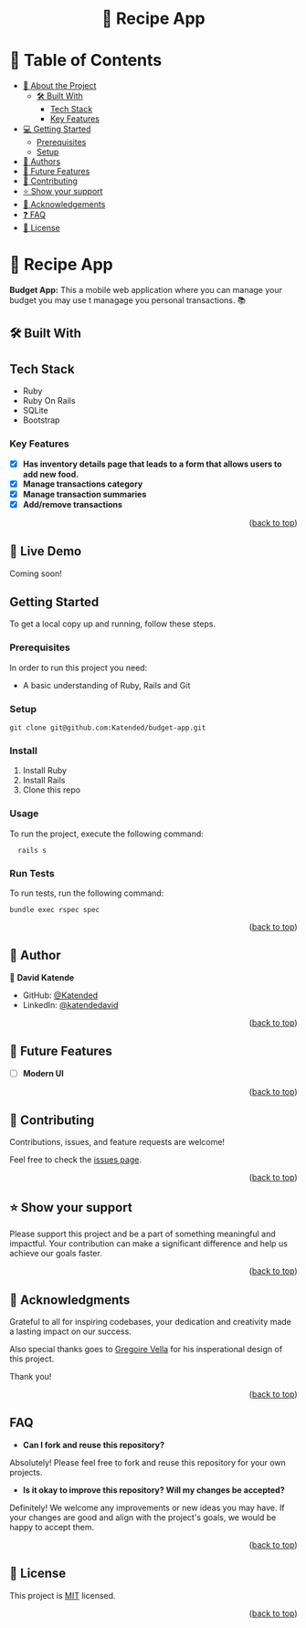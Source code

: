 <a name="readme-top"></a>

<div align="center">
  <h1>📖 Recipe App</h>
</div>

<!-- TABLE OF CONTENTS -->
# 📗 Table of Contents

- [📖 About the Project](#about-project)
  - [🛠 Built With](#built-with)
    - [Tech Stack](#tech-stack)
    - [Key Features](#key-features)
  <!-- - [🚀 Live Demo](#live-demo) -->
- [💻 Getting Started](#getting-started)
  - [Prerequisites](#prerequisites)
  - [Setup](#setup)
- [👥 Authors](#authors)
- [🔭 Future Features](#future-features)
- [🤝 Contributing](#contributing)
- [⭐️ Show your support](#support)
- [🙏 Acknowledgements](#acknowledgements)
- [:question: FAQ](#faq)
- [📝 License](#license)

<!-- PROJECT DESCRIPTION -->

# 📖 Recipe App <a name="about-project"></a>

**Budget App:** This a mobile web application where you can manage your budget you may use t managage you personal transactions. 📚

## 🛠 Built With <a name="built-with"></a>
## Tech Stack <a name="tech-stack"></a>
  <ul>
    <li>Ruby</li>
    <li>Ruby On Rails</li>
    <li>SQLite</li>
    <li>Bootstrap</li>
  </ul>

<!-- Features -->

### Key Features <a name="key-features"></a>

- [x] **Has inventory details page that leads to a form that allows users to add new food.**
- [x] **Manage transactions category**
- [x] **Manage transaction summaries**
- [x] **Add/remove transactions**

<p align="right">(<a href="#readme-top">back to top</a>)</p>

## 🚀 Live Demo <a name="built-with"></a>

Coming soon!

## Getting Started

To get a local copy up and running, follow these steps.

### Prerequisites
In order to run this project you need:
  * A basic understanding of Ruby, Rails and Git
### Setup

```
git clone git@github.com:Katended/budget-app.git
```
### Install

1. Install Ruby
2. Install Rails
3. Clone this repo

### Usage
To run the project, execute the following command:

```
  rails s
```
### Run Tests
To run tests, run the following command:

```
bundle exec rspec spec

```
<p align="right">(<a href="#readme-top">back to top</a>)</p>

<!-- AUTHORS -->

## 👥 Author <a name="authors"></a>

👤 **David Katende**

- GitHub: [@Katended](https://github.com/Katended)
- LinkedIn: [@katendedavid](https://www.linkedin.com/in/katendedavid/)

<p align="right">(<a href="#readme-top">back to top</a>)</p>

<!-- FUTURE FEATURES -->

## 🔭 Future Features <a name="future-features"></a>

- [ ] **Modern UI**

<p align="right">(<a href="#readme-top">back to top</a>)</p>

<!-- CONTRIBUTING -->

## 🤝 Contributing <a name="contributing"></a>

Contributions, issues, and feature requests are welcome!

Feel free to check the [issues page](https://github.com/Katended/budget-app/issues).

<p align="right">(<a href="#readme-top">back to top</a>)</p>

<!-- SUPPORT -->

## ⭐️ Show your support <a name="support"></a>

Please support this project and be a part of something meaningful and impactful. Your contribution can make a significant difference and help us achieve our goals faster.

<p align="right">(<a href="#readme-top">back to top</a>)</p>

<!-- ACKNOWLEDGEMENTS -->

## 🙏 Acknowledgments <a name="acknowledgements"></a>

Grateful to all for inspiring codebases, your dedication and creativity made a lasting impact on our success. 

Also special thanks goes to  [Gregoire Vella](https://www.behance.net/gregoirevella) for his insperational design of this project.

Thank you!

<p align="right">(<a href="#readme-top">back to top</a>)</p>

## FAQ <a name="faq"></a>

- **Can I fork and reuse this repository?**

Absolutely! Please feel free to fork and reuse this repository for your own projects.

- **Is it okay to improve this repository? Will my changes be accepted?**

Definitely! We welcome any improvements or new ideas you may have. If your changes are good and align with the project's goals, we would be happy to accept them.


<p align="right">(<a href="#readme-top">back to top</a>)</p>

<!-- LICENSE -->

## 📝 License <a name="license"></a>

This project is [MIT](./LICENSE) licensed.

<p align="right">(<a href="#readme-top">back to top</a>)</p>
